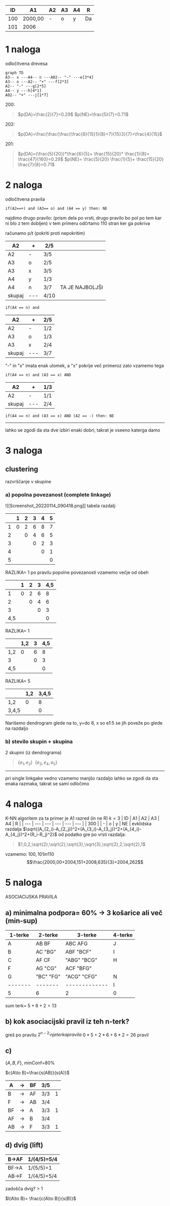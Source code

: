| ID  | A1      | A2  | A3  | A4  | R   |
| --- | ------- | --- | --- | --- | --- |
| 100 | 2000,00 | -   | o   | y   | Da  |
| 101 | 2006        |     |     |     |     |

# 1 naloga
odločitvena drevesa
```mermaid
graph TD
A3-- x ---A4-- n ---A02-- "-" ---e[3*4]
A3-- o ---A2-- "+" ---f[2*3]
A2-- "-" ---g[2*5]
A4-- y ---h[4*1]
A02-- "+" ---j[1*7]
```
200:
>$p(DA)=\frac{2}{7}=0.29$
>$p(NE)=\frac{5}{7}=0.71$

202:
>$p(DA)=\frac{\frac{\frac{\frac{8}{15}1}{8}+7}{15}3}{7}=\frac{4}{15}$

201:
>$p(DA)=(\frac{5}{20})*\frac{6}{5}+ \frac{15}{20}* \frac{1}{8}= \frac{47}{160}=0.29$
>$p(NE)= \frac{5}{20} \frac{1}{5}+ \frac{15}{20} \frac{7}{8}=0.71$

# 2 naloga
odločitvena pravila
```
if(A2==+) and (A3== o) and (A4 == y) then: NE
```
najdimo drugo pravilo:
(prism dela po vrsti, drugo pravilo bo pol po tem kar ni blo z tem dobljen)
v tem primeru odčrtamo 110 stran ker ga pokriva

računamo p/t (pokriti proti nepokritim) 

| A2     | +   | 2/5  |                 |
| ------ | --- | ---- | --------------- |
| A2     | -   | 3/5  |                 |
| A3     | o   | 2/5  |                 |
| A3     | x   | 3/5  |                 |
| A4     | y   | 1/3  |                 |
| A4     | n   | 3/7  | TA JE NAJBOLJŠI |
| skupaj | --- | 4/10 |                 |

```
if(A4 == n) and 
```

 | A2     | +   | 2/5 |
 | ------ | --- | --- |
 | A2     | -   | 1/2 |
 | A3     | o   | 1/3 |
 | A3     | x   | 2/4 |
 | skupaj | --- | 3/7 |

"-" in "x" imata enak ulomek, a "x" pokrije več primeroz zato vzamemo tega

```
if(A4 == n) and (A3 == x) AND
```

| A2     | +   | 1/3 |
| ------ | --- | --- |
| A2     | -   | 1/1 | 
| skupaj | --- | 2/4 |

```
if(A4 == n) and (A3 == x) AND (A2 == -) then: NE
```

---

lahko se zgodi da sta dve izbiri enaki dobri, takrat je vseeno katerga damo
# 3 naloga
## clustering
razvrščanje v skupine
### a) popolna povezanost (complete linkage)
![[Screenshot_20220114_090418.png]]
tabela razdalj:

|     | 1   | 2   | 3   | 4   | 5   |
| --- | --- | --- | --- | --- | --- |
| 1   | 0   | 2   | 6   | 8   | 7   |
| 2   |     | 0   | 4   | 6   | 5   |
| 3   |     |     | 0   | 2   | 3   |
| 4   |     |     |     | 0   | 1   |
| 5   |     |     |     |     | 0   |

RAZLIKA= 1
po pravilu popolne povezanosti vzamemo večje od obeh

|     | 1   | 2   | 3   | 4,5 |
| --- | --- | --- | --- | --- |
| 1   | 0   | 2   | 6   | 8   |
| 2   |     | 0   | 4   | 6   |
| 3   |     |     | 0   | 3   |
| 4,5 |     |     |     | 0   |

RAZLIKA= 1

|     | 1,2 | 3   | 4,5 |
| --- | --- | --- | --- |
| 1,2 | 0   | 6   | 8   |
| 3   |     | 0   | 3   | 
| 4,5 |     |     | 0   |

RAZLIKA= 5

|       | 1,2 | 3,4,5 |
| ----- | --- | ----- |
| 1,2   | 0   | 8     | 
| 3,4,5 |     | 0     |

Narišemo dendrogram glede na to, y=do 8,
x so e1:5
se jih poveže po glede na razdaljo

### b) stevilo skupin + skupina
2 skupini (iz dendrograma)
>$\{e_1,e_2\}\ \ \{e_3,e_4,e_5\}$

---
pri single linkgake vedno vzamemo manjšo razdaljo
lahko se zgodi da sta enaka razmaka, takrat se sami odločimo
# 4 naloga
K-NN algoritem
za ta primer je A1 razred (in ne R)
$k=3$ 
| ID  | A1  | A2  | A3  | A4  | R   |
| --- | --- | --- | --- | --- | --- |
| 300 |     | -   | o   | y   | NE  | 
evklidska razdalja
$\sqrt{(A_{2_i}-A_{2_j})^2+(A_{3_i}-A_{3_j})^2+(A_{4_i}-A_{4_j})^2+(R_i-R_j)^2}$
od podatko gre po vrsti razdalja:
> $1,0,2,\sqrt{2},\sqrt{2},\sqrt{3},\sqrt{3},\sqrt{2},2,\sqrt{2},1$

vzamemo: $100,101 in 110$
$$\frac{2000,00+2004,151+2008,635}{3}=2004,262$$

# 5 naloga
ASOCIACIJSKA PRAVILA
## a) minimalna podpora= 60% -> 3 košarice ali več (min-sup)

| 1-terke | 2-terke   | 3-terke       | 4-terke |
| ------- | --------- | ------------- | ------- |
| A       | AB   BF   | ABC     AFG   | J       |
| B       | AC   "BG" | ABF     "BCF" | I       |
| C       | AF   CF   | "ABG"   "BCG" | H       |
| F       | AG   "CG" | ACF     "BFG" |         |
| G       | "BC" "FG" | "ACG"   "CFG" | N       |
| ------- | -------   | ------------- | I       |
| 5       | 6         | 2             | 0       | 

sum terk= $5+6+2=13$

## b) kok asociacijski pravil iz teh n-terk?
greš po pravilu $2^{n-2;}n je terka pravila$
$0*5+ 2*6 + 6*2=26$ pravil
## c) 
$\{A,B,F\}$, minConf=80%

$c(A\to B)=\frac{s(AB)}{s(A)}$

| A   | ->  | BF  | 3/5 |     |
| --- | --- | --- | --- | --- |
| B   | ->  | AF  | 3/3 | 1   |
| F   | ->  | AB  | 3/4 |     |
| BF  | ->  | A   | 3/3 | 1   |
| AF  | ->  | B   | 3/4 |     |
| AB  | ->  | F   | 3/3 | 1   | 

## d) dvig (lift)
| B->AF | 1/(4/5)=5/4 |
| ----- | ----------- |
| BF->A | 1/(5/5)=1   |
| AB->F | 1/(4/5)=5/4 | 

zadošča dvig? > 1

$l(A\to B)= \frac{c(A\to B)}{s(B)}$

